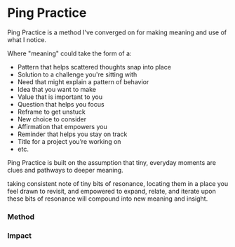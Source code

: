 # Ping Practice

Ping Practice is a method I've converged on for making meaning and use of what I notice.

Where "meaning" could take the form of a:

* Pattern that helps scattered thoughts snap into place&#x20;
* Solution to a challenge you're sitting with
* Need that might explain a pattern of behavior&#x20;
* Idea that you want to make
* Value that is important to you&#x20;
* Question that helps you focus&#x20;
* Reframe to get unstuck&#x20;
* New choice to consider&#x20;
* Affirmation that empowers you&#x20;
* Reminder that helps you stay on track&#x20;
* Title for a project you’re working on
* etc.

Ping Practice is built on the assumption that tiny, everyday moments are clues and pathways to deeper meaning.













&#x20;taking consistent note of tiny bits of resonance, locating them in a place you feel drawn to revisit, and empowered to expand, relate, and iterate upon these bits of resonance will compound into new meaning and insight.

### Method

### Impact

